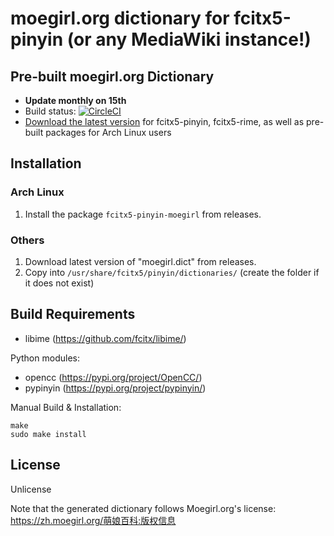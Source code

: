 # moegirl.org dictionary for fcitx5-pinyin (or any MediaWiki instance!)

## Pre-built moegirl.org Dictionary

* **Update monthly on 15th**
* Build status: [![CircleCI](https://circleci.com/gh/outloudvi/fcitx5-pinyin-moegirl.svg?style=svg)](https://circleci.com/gh/outloudvi/fcitx5-pinyin-moegirl)
* [Download the latest version](https://github.com/outloudvi/fcitx5-pinyin-moegirl/releases/latest) for fcitx5-pinyin, fcitx5-rime, as well as pre-built packages for Arch Linux users

## Installation
### Arch Linux
1. Install the package `fcitx5-pinyin-moegirl` from releases.

### Others
1. Download latest version of "moegirl.dict" from releases.
2. Copy into `/usr/share/fcitx5/pinyin/dictionaries/` (create the folder if it does not exist)

## Build Requirements
* libime (https://github.com/fcitx/libime/)

Python modules:
* opencc (https://pypi.org/project/OpenCC/)
* pypinyin (https://pypi.org/project/pypinyin/)

Manual Build & Installation:
```
make
sudo make install
```

## License
Unlicense

Note that the generated dictionary follows Moegirl.org's license: <https://zh.moegirl.org/萌娘百科:版权信息>
